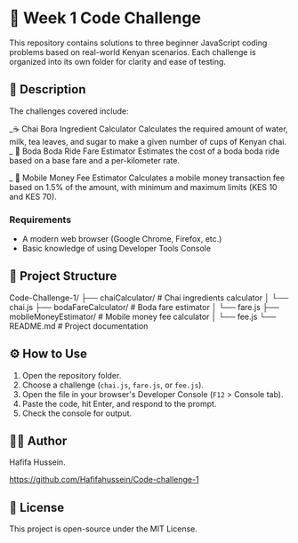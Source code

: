 # 🧠 Week 1 Code Challenge
This repository contains solutions to three beginner JavaScript coding problems based on real-world Kenyan scenarios. Each challenge is organized into its own folder for clarity and ease of testing.

## 🚀 Description
The challenges covered include:

_☕ Chai Bora Ingredient Calculator
Calculates the required amount of water, milk, tea leaves, and sugar to make a given number of cups of Kenyan chai.
 _ 🛵 Boda Boda Ride Fare Estimator
Estimates the cost of a boda boda ride based on a base fare and a per-kilometer rate.

_ 📱 Mobile Money Fee Estimator
Calculates a mobile money transaction fee based on 1.5% of the amount, with minimum and maximum limits (KES 10 and KES 70).

### Requirements
- A modern web browser (Google Chrome, Firefox, etc.)
- Basic knowledge of using Developer Tools Console

## 📁 Project Structure
Code-Challenge-1/
├── chaiCalculator/ # Chai ingredients calculator
│ └── chai.js
├── bodaFareCalculator/ # Boda fare estimator
│ └── fare.js
├── mobileMoneyEstimator/ # Mobile money fee calculator
│ └── fee.js
└── README.md # Project documentation

## ⚙️ How to Use

1. Open the repository folder.
2. Choose a challenge (`chai.js`, `fare.js`, or `fee.js`).
3. Open the file in your browser's Developer Console (`F12` > Console tab).
4. Paste the code, hit Enter, and respond to the prompt.
5. Check the console for output.

## 👨‍💻 Author
Hafifa Hussein.

https://github.com/Hafifahussein/Code-challenge-1

## 🪪 License

This project is open-source under the MIT License.
